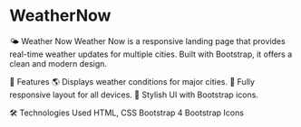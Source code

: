 # WeatherNow
🌤 Weather Now
Weather Now is a responsive landing page that provides real-time weather updates for multiple cities. Built with Bootstrap, it offers a clean and modern design.

🚀 Features
🌎 Displays weather conditions for major cities.
📱 Fully responsive layout for all devices.
🎨 Stylish UI with Bootstrap icons.

🛠 Technologies Used
HTML, CSS
Bootstrap 4
Bootstrap Icons
